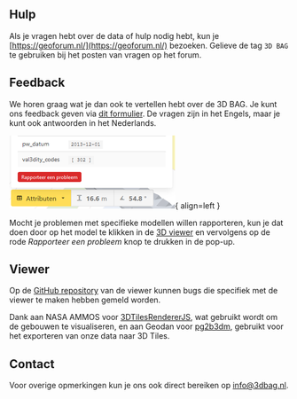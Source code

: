 ## Hulp

Als je vragen hebt over de data of hulp nodig hebt, kun je [https://geoforum.nl/](https://geoforum.nl/) bezoeken. Gelieve de tag `3D BAG` te gebruiken bij het posten van vragen op het forum.

## Feedback

We horen graag wat je dan ook te vertellen hebt over de 3D BAG. Je kunt ons feedback geven via [dit formulier](https://docs.google.com/forms/d/e/1FAIpQLSe2XLCYNmoFVHrgt_uRXeLLwfzDK7gS2kE7mGH8rnk6ltE0LQ/viewform?). De vragen zijn in het Engels, maar je kunt ook antwoorden in het Nederlands.

![report_issue](images/report_issue.png){ align=left }

Mocht je problemen met specifieke modellen willen rapporteren, kun je dat doen door op het model te klikken in de [3D viewer](https://3dbag.nl/#/en/viewer) en vervolgens op de rode *Rapporteer een probleem* knop te drukken in de pop-up.

## Viewer

Op de [GitHub repository](https://github.com/tudelft3d/3dbag-viewer/) van de viewer kunnen bugs die specifiek met de viewer te maken hebben gemeld worden.

Dank aan NASA AMMOS voor [3DTilesRendererJS](https://github.com/NASA-AMMOS/3DTilesRendererJS), wat gebruikt wordt om de gebouwen te visualiseren, en aan Geodan voor [pg2b3dm](https://github.com/Geodan/pg2b3dm/), gebruikt voor het exporteren van onze data naar 3D Tiles.

## Contact

Voor overige opmerkingen kun je ons ook direct bereiken op <a href="mailto:info@3dbag.nl">info@3dbag.nl</a>.
